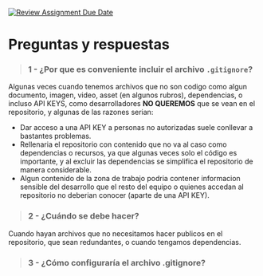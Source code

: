 [![Review Assignment Due Date](https://classroom.github.com/assets/deadline-readme-button-22041afd0340ce965d47ae6ef1cefeee28c7c493a6346c4f15d667ab976d596c.svg)](https://classroom.github.com/a/kl-E8VQf)

# Preguntas y respuestas
> ### 1 - ¿Por que es conveniente incluir el archivo `.gitignore`?

Algunas veces cuando tenemos archivos que no son codigo como algun documento, imagen, video, asset (en algunos rubros), dependencias, o incluso API KEYS, como desarrolladores **NO QUEREMOS** que se vean en el repositorio, y algunas de las razones serian:
- Dar acceso a una API KEY a personas no autorizadas suele conllevar a bastantes problemas.
- Rellenaria el repositorio con contenido que no va al caso como dependencias o recursos, ya que algunas veces solo el código es importante, y al excluir las dependencias se simplifica el repositorio de manera considerable.
- Algun contenido de la zona de trabajo podria contener informacion sensible del desarrollo que el resto del equipo o quienes accedan al repositorio no deberian conocer (aparte de una API KEY).
 
> ### 2 - ¿Cuándo se debe hacer?
Cuando hayan archivos que no necesitamos hacer publicos en el repositorio, que sean redundantes, o cuando tengamos dependencias.
 
> ### 3 - ¿Cómo configuraría el archivo .gitignore?

 
